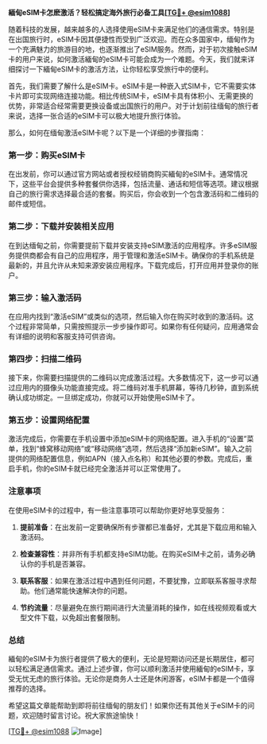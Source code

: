 **緬甸eSIM卡怎麽激活？轻松搞定海外旅行必备工具[[TG💪+ @esim1088](https://t.me/s/esim1088)]**

随着科技的发展，越来越多的人选择使用eSIM卡来满足他们的通信需求。特别是在出国旅行时，eSIM卡因其便捷性而受到广泛欢迎。而在众多国家中，缅甸作为一个充满魅力的旅游目的地，也逐渐推出了eSIM服务。然而，对于初次接触eSIM卡的用户来说，如何激活緬甸的eSIM卡可能会成为一个难题。今天，我们就来详细探讨一下緬甸eSIM卡的激活方法，让你轻松享受旅行中的便利。

首先，我们需要了解什么是eSIM卡。eSIM卡是一种嵌入式SIM卡，它不需要实体卡片即可实现网络连接功能。相比传统SIM卡，eSIM卡具有体积小、无需更换的优势，非常适合经常需要更换设备或出国旅行的用户。对于计划前往缅甸的旅行者来说，选择一张合适的eSIM卡可以极大地提升旅行体验。

那么，如何在缅甸激活eSIM卡呢？以下是一个详细的步骤指南：

### 第一步：购买eSIM卡

在出发前，你可以通过官方网站或者授权经销商购买緬甸的eSIM卡。通常情况下，这些平台会提供多种套餐供你选择，包括流量、通话和短信等选项。建议根据自己的旅行需求选择最合适的套餐。购买后，你会收到一个包含激活码和二维码的邮件或短信。

### 第二步：下载并安装相关应用

在到达缅甸之前，你需要提前下载并安装支持eSIM激活的应用程序。许多eSIM服务提供商都会有自己的应用程序，用于管理和激活eSIM卡。确保你的手机系统是最新的，并且允许从未知来源安装应用程序。下载完成后，打开应用并登录你的账户。

### 第三步：输入激活码

在应用内找到“激活eSIM”或类似的选项，然后输入你在购买时收到的激活码。这个过程非常简单，只需按照提示一步步操作即可。如果你有任何疑问，应用通常会有详细的说明和客服支持可供咨询。

### 第四步：扫描二维码

接下来，你需要扫描提供的二维码以完成激活过程。大多数情况下，这一步可以通过应用内的摄像头功能直接完成。将二维码对准手机屏幕，等待几秒钟，直到系统确认成功绑定。一旦绑定成功，你就可以开始使用eSIM卡了。

### 第五步：设置网络配置

激活完成后，你需要在手机设置中添加eSIM卡的网络配置。进入手机的“设置”菜单，找到“蜂窝移动网络”或“移动网络”选项，然后选择“添加新eSIM”。输入之前提供的网络配置信息，例如APN（接入点名称）和其他必要的参数。完成后，重启手机，你的eSIM卡就已经完全激活并可以正常使用了。

### 注意事项

在使用eSIM卡的过程中，有一些注意事项可以帮助你更好地享受服务：

1. **提前准备**：在出发前一定要确保所有步骤都已准备好，尤其是下载应用和输入激活码。
   
2. **检查兼容性**：并非所有手机都支持eSIM功能。在购买eSIM卡之前，请务必确认你的手机是否兼容。

3. **联系客服**：如果在激活过程中遇到任何问题，不要犹豫，立即联系客服寻求帮助。他们通常能快速解决你的问题。

4. **节约流量**：尽量避免在旅行期间进行大流量消耗的操作，如在线视频观看或大型文件下载，以免超出套餐限制。

### 总结

緬甸的eSIM卡为旅行者提供了极大的便利，无论是短期访问还是长期居住，都可以轻松满足通信需求。通过上述步骤，你可以顺利激活并使用緬甸的eSIM卡，享受无忧无虑的旅行体验。无论你是商务人士还是休闲游客，eSIM卡都是一个值得推荐的选择。

希望这篇文章能帮助到即将前往缅甸的朋友们！如果你还有其他关于eSIM卡的问题，欢迎随时留言讨论。祝大家旅途愉快！

[[TG💪+ @esim1088](https://t.me/s/esim1088) ![Image](https://i.postimg.cc/4NQfJmqS/Snipaste-2025-05-13-00-14-12.png)]